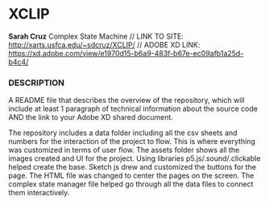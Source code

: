 # XCLIP
**Sarah Cruz**
Complex State Machine 
//
LINK TO SITE: http://xarts.usfca.edu/~sdcruz/XCLIP/ 
// 
ADOBE XD LINK: https://xd.adobe.com/view/e1970d15-b6a9-483f-b67e-ec09afb1a25d-b4c4/

### DESCRIPTION

A README file that describes the overview of the repository, which will include at least 1 paragraph of technical information about the source code AND the link to your Adobe XD shared document.

The repository includes a data folder including all the csv sheets and numbers for the interaction of the project to flow. This is where everything was customized in terms of user flow. The assets folder shows all the images created and UI for the project. Using libraries p5.js/.sound/.clickable helped create the base. Sketch js drew and customized the buttons for the page. The HTML file was changed to center the pages on the screen. The complex state manager file helped go through all the data files to connect them interactively. 